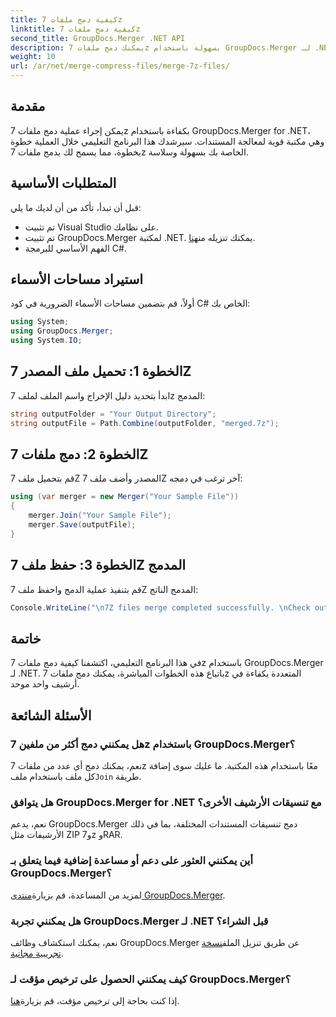 ```yaml
---
title: كيفية دمج ملفات 7z
linktitle: كيفية دمج ملفات 7z
second_title: GroupDocs.Merger .NET API
description: يمكنك دمج ملفات 7z بسهولة باستخدام GroupDocs.Merger لـ .NET. اتبع دليلنا خطوة بخطوة لدمج أرشيفات متعددة في ملف واحد بسلاسة.
weight: 10
url: /ar/net/merge-compress-files/merge-7z-files/
---
```

## مقدمة
يمكن إجراء عملية دمج ملفات 7z بكفاءة باستخدام GroupDocs.Merger for .NET، وهي مكتبة قوية لمعالجة المستندات. سيرشدك هذا البرنامج التعليمي خلال العملية خطوة بخطوة، مما يسمح لك بدمج ملفات 7z الخاصة بك بسهولة وسلاسة.
## المتطلبات الأساسية
قبل أن تبدأ، تأكد من أن لديك ما يلي:
- تم تثبيت Visual Studio على نظامك.
-  تم تثبيت GroupDocs.Merger لمكتبة .NET. يمكنك تنزيله من[هنا](https://releases.groupdocs.com/merger/net/).
- الفهم الأساسي للبرمجة C#.

## استيراد مساحات الأسماء
أولاً، قم بتضمين مساحات الأسماء الضرورية في كود C# الخاص بك:
```csharp
using System; 
using GroupDocs.Merger;
using System.IO;
```
## الخطوة 1: تحميل ملف المصدر 7Z
ابدأ بتحديد دليل الإخراج واسم الملف لملف 7z المدمج:
```csharp
string outputFolder = "Your Output Directory";
string outputFile = Path.Combine(outputFolder, "merged.7z");
```
## الخطوة 2: دمج ملفات 7Z
قم بتحميل ملف 7Z المصدر وأضف ملف 7Z آخر ترغب في دمجه:
```csharp
using (var merger = new Merger("Your Sample File"))
{
    merger.Join("Your Sample File");
    merger.Save(outputFile);
}
```
## الخطوة 3: حفظ ملف 7Z المدمج
قم بتنفيذ عملية الدمج واحفظ ملف 7Z المدمج الناتج:
```csharp
Console.WriteLine("\n7Z files merge completed successfully. \nCheck output in {0}", outputFolder);
```

## خاتمة
في هذا البرنامج التعليمي، اكتشفنا كيفية دمج ملفات 7z باستخدام GroupDocs.Merger لـ .NET. باتباع هذه الخطوات المباشرة، يمكنك دمج ملفات 7z المتعددة بكفاءة في أرشيف واحد موحد.

## الأسئلة الشائعة
### هل يمكنني دمج أكثر من ملفين 7z باستخدام GroupDocs.Merger؟
 نعم، يمكنك دمج أي عدد من ملفات 7z معًا باستخدام هذه المكتبة. ما عليك سوى إضافة كل ملف باستخدام ملف`Join` طريقة.
### هل يتوافق GroupDocs.Merger for .NET مع تنسيقات الأرشيف الأخرى؟
نعم، يدعم GroupDocs.Merger دمج تنسيقات المستندات المختلفة، بما في ذلك الأرشيفات مثل ZIP و7z وRAR.
### أين يمكنني العثور على دعم أو مساعدة إضافية فيما يتعلق بـ GroupDocs.Merger؟
 لمزيد من المساعدة، قم بزيارة[منتدى GroupDocs.Merger](https://forum.groupdocs.com/c/merger/32).
### هل يمكنني تجربة GroupDocs.Merger لـ .NET قبل الشراء؟
 نعم، يمكنك استكشاف وظائف GroupDocs.Merger عن طريق تنزيل الملف[نسخة تجريبية مجانية](https://releases.groupdocs.com/).
### كيف يمكنني الحصول على ترخيص مؤقت لـ GroupDocs.Merger؟
 إذا كنت بحاجة إلى ترخيص مؤقت، قم بزيارة[هنا](https://purchase.groupdocs.com/temporary-license/).